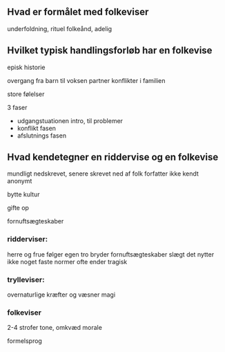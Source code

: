 ## Hvad er formålet med folkeviser

underfoldning, rituel
folkeånd, adelig

## Hvilket typisk handlingsforløb har en folkevise

episk
historie

overgang fra barn til voksen
partner
konflikter i familien

store følelser

3 faser
- udgangstuationen intro, til problemer
- konflikt fasen
- afslutnings fasen


## Hvad kendetegner en riddervise og en folkevise

mundligt nedskrevet, senere skrevet ned af folk
forfatter ikke kendt
anonymt

bytte kultur

gifte op

fornuftsægteskaber

### ridderviser:
herre og frue
følger egen tro
bryder fornuftsægteskaber
slægt
det nytter ikke noget
faste normer
ofte ender tragisk


### trylleviser:
overnaturlige kræfter og væsner
magi


### folkeviser
2-4 strofer
tone, omkvæd
morale

formelsprog
